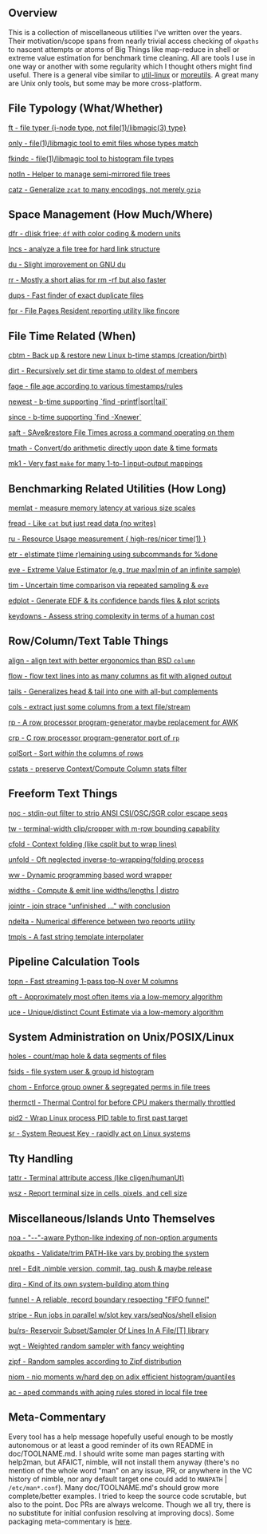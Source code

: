 Overview
--------

This is a collection of miscellaneous utilities I've written over the years.
Their motivation/scope spans from nearly trivial access checking of `okpaths` to
nascent attempts or atoms of Big Things like map-reduce in shell or extreme
value estimation for benchmark time cleaning.  All are tools I use in one way or
another with some regularity which I thought others might find useful.  There is
a general vibe similar to [util-linux](https://en.wikipedia.org/wiki/Util-linux)
or [moreutils](https://www.putorius.net/moreutils.html).  A great many are Unix
only tools, but some may be more cross-platform.

File Typology (What/Whether)
----------------------------

[ft - file typer {i-node type, not file(1)/libmagic(3) type}](doc/ft.md)

[only - file(1)/libmagic tool to emit files whose types match](doc/only.md)

[fkindc - file(1)/libmagic tool to histogram file types](doc/fkindc.md)

[notIn - Helper to manage semi-mirrored file trees](doc/notIn.md)

[catz - Generalize `zcat` to many encodings, not merely `gzip`](doc/catz.md)

Space Management (How Much/Where)
---------------------------------

[dfr - d)isk fr)ee; `df` with color coding & modern units](doc/dfr.md)

[lncs - analyze a file tree for hard link structure](doc/lncs.md)

[du - Slight improvement on GNU du](doc/du.md)

[rr - Mostly a short alias for rm -rf but also faster](doc/rr.md)

[dups - Fast finder of exact duplicate files](doc/dups.md)

[fpr - File Pages Resident reporting utility like fincore](doc/fpr.md)

File Time Related (When)
------------------------

[cbtm - Back up & restore new Linux b-time stamps (creation/birth)](doc/cbtm.md)

[dirt - Recursively set dir time stamp to oldest of members](doc/dirt.md)

[fage - file age according to various timestamps/rules](doc/fage.md)

[newest - b-time supporting \`find -printf|sort|tail\`](doc/newest.md)

[since - b-time supporting \`find -Xnewer\`](doc/since.md)

[saft - SAve&restore File Times across a command operating on them](doc/saft.md)

[tmath - Convert/do arithmetic directly upon date & time formats](doc/tmath.md)

[mk1 - Very fast `make` for many 1-to-1 input-output mappings](doc/mk1.md)

Benchmarking Related Utilities (How Long)
-----------------------------------------

[memlat - measure memory latency at various size scales](doc/memlat.md)

[fread - Like `cat` but just read data (no writes)](doc/fread.md)

[ru - Resource Usage measurement { high-res/nicer time(1) }](doc/ru.md)

[etr - e)stimate t)ime r)emaining using subcommands for %done](doc/etr.md)

[eve - Extreme Value Estimator (e.g. *true* max|min of an infinite sample)](doc/eve.md)

[tim - Uncertain time comparison via repeated sampling & `eve`](doc/tim.md)

[edplot - Generate EDF & its confidence bands files & plot scripts](doc/edplot.md)

[keydowns - Assess string complexity in terms of a human cost](doc/keydowns.md)

Row/Column/Text Table Things
----------------------------

[align - align text with better ergonomics than BSD `column`](doc/align.md)

[flow - flow text lines into as many columns as fit with aligned output](doc/flow.md)

[tails - Generalizes head & tail into one with all-but complements](doc/tails.md)

[cols - extract just some columns from a text file/stream](doc/cols.md)

[rp - A row processor program-generator maybe replacement for AWK](doc/rp.md)

[crp - C row processor program-generator port of `rp`](doc/crp.md)

[colSort - Sort *within* the columns of rows](doc/colSort.md)

[cstats - preserve Context/Compute Column stats filter](doc/cstats.md)

Freeform Text Things
--------------------

[noc - stdin-out filter to strip ANSI CSI/OSC/SGR color escape seqs](doc/noc.md)

[tw - terminal-width clip/cropper with m-row bounding capability](doc/tw.md)

[cfold - Context folding (like csplit but to wrap lines)](doc/cfold.md)

[unfold - Oft neglected inverse-to-wrapping/folding process](doc/unfold.md)

[ww - Dynamic programming based word wrapper](doc/ww.md)

[widths - Compute & emit line widths/lengths | distro](doc/widths.md)

[jointr - join strace "unfinished ..." with conclusion](doc/jointr.md)

[ndelta - Numerical difference between two reports utility](doc/ndelta.md)

[tmpls - A fast string template interpolater](doc/tmpls.md)

Pipeline Calculation Tools
--------------------------

[topn - Fast streaming 1-pass top-N over M columns](doc/topn.md)

[oft - Approximately most often items via a low-memory algorithm](doc/oft.md)

[uce - Unique/distinct Count Estimate via a low-memory algorithm](doc/uce.md)

System Administration on Unix/POSIX/Linux
-----------------------------------------

[holes - count/map hole & data segments of files](doc/holes.md)

[fsids - file system user & group id histogram](doc/fsids.md)

[chom - Enforce group owner & segregated perms in file trees](doc/chom.md)

[thermctl - Thermal Control for before CPU makers thermally throttled](doc/thermctl.md)

[pid2 - Wrap Linux process PID table to first past target](doc/pid2.md)

[sr - System Request Key - rapidly act on Linux systems](doc/sr.md)

Tty Handling
------------

[tattr - Terminal attribute access (like cligen/humanUt)](doc/tattr.md)

[wsz - Report terminal size in cells, pixels, and cell size](doc/wsz.md)

Miscellaneous/Islands Unto Themselves
-------------------------------------

[noa - "--"-aware Python-like indexing of non-option arguments](doc/noa.md)

[okpaths - Validate/trim PATH-like vars by probing the system](doc/okpaths.md)

[nrel - Edit .nimble version, commit, tag, push & maybe release](doc/nrel.md)

[dirq - Kind of its own system-building atom thing](doc/dirq.md)

[funnel - A reliable, record boundary respecting "FIFO funnel"](doc/funnel.md)

[stripe - Run jobs in parallel w/slot key vars/seqNos/shell elision](doc/stripe.md)

[bu/rs- Reservoir Subset/Sampler Of Lines In A File/[T] library](doc/rs.md)

[wgt - Weighted random sampler with fancy weighting](doc/wgt.md)

[zipf - Random samples according to Zipf distribution](doc/zipf.md)

[niom - nio moments w/hard dep on adix efficient histogram/quantiles](doc/niom.md)

[ac - aped commands with aping rules stored in local file tree](doc/ac.md)

Meta-Commentary
---------------

Every tool has a help message hopefully useful enough to be mostly autonomous or
at least a good reminder of its own README in doc/TOOLNAME.md.  I should write
some man pages starting with help2man, but AFAICT, nimble, will not install them
anyway (there's no mention of the whole word "man" on any issue, PR, or anywhere
in the VC history of nimble, nor any default target one could add to `MANPATH` |
`/etc/man*.conf`).  Many doc/TOOLNAME.md's should grow more complete/better
examples.  I tried to keep the source code scrutable, but also to the point.
Doc PRs are always welcome.  Though we all try, there is no substitute for
initial confusion resolving at improving docs).  Some packaging meta-commentary
is [here](doc/METAPKG.md).
